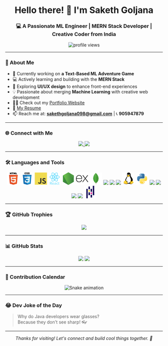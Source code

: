 <h1 align="center">Hello there! 👋 I'm Saketh Goljana</h1>
<h3 align="center">💻 A Passionate ML Engineer | MERN Stack Developer | Creative Coder from India</h3>

<p align="center">
  <img src="https://komarev.com/ghpvc/?username=sakethgoljana&label=Profile%20views&color=0e75b6&style=flat" alt="profile views" />
</p>

---

### 🚀 About Me

- 🔭 Currently working on **a Text-Based ML Adventure Game**
- 💻 Actively learning and building with the **MERN Stack**
- 🎨 Exploring **UI/UX design** to enhance front-end experiences
- 💡 Passionate about merging **Machine Learning** with creative web development
- 👨‍💻 Check out my [Portfolio Website](https://sakethgoljana.github.io/Portfolio/)
- 📄 [My Resume](https://drive.google.com/file/d/1pWSf3gGRDQhslc_Tmb7wldtB2RYxR7Tm/view?usp=sharing)
- 📫 Reach me at: **sakethgoljana098@gmail.com** | 📞 **905947879**

---

### 🌐 Connect with Me

<p align="center">
  <a href="https://linkedin.com/in/saketh-goljana" target="blank">
    <img src="https://img.shields.io/badge/LinkedIn-%230077B5.svg?style=for-the-badge&logo=linkedin&logoColor=white" />
  </a>
  <a href="https://instagram.com/your_username" target="blank">
    <img src="https://img.shields.io/badge/Instagram-%23E4405F.svg?style=for-the-badge&logo=instagram&logoColor=white" />
  </a>
</p>

---

### 🛠️ Languages and Tools

<p align="center">
  <!-- Full Stack -->
  <img src="https://raw.githubusercontent.com/devicons/devicon/master/icons/html5/html5-original-wordmark.svg" width="40" />
  <img src="https://raw.githubusercontent.com/devicons/devicon/master/icons/css3/css3-original-wordmark.svg" width="40" />
  <img src="https://raw.githubusercontent.com/devicons/devicon/master/icons/javascript/javascript-original.svg" width="40" />
  <img src="https://raw.githubusercontent.com/devicons/devicon/master/icons/react/react-original-wordmark.svg" width="40" />
  <img src="https://raw.githubusercontent.com/devicons/devicon/master/icons/nodejs/nodejs-original.svg" width="40" />
  <img src="https://raw.githubusercontent.com/devicons/devicon/master/icons/express/express-original.svg" width="40" />
  <img src="https://raw.githubusercontent.com/devicons/devicon/master/icons/mongodb/mongodb-original.svg" width="40" />
  <img src="https://www.vectorlogo.zone/logos/bootstrap/bootstrap-icon.svg" width="40" />
  <img src="https://www.vectorlogo.zone/logos/figma/figma-icon.svg" width="40" />

  <!-- Tools -->
  <img src="https://www.vectorlogo.zone/logos/git-scm/git-scm-icon.svg" width="40" />
  <img src="https://raw.githubusercontent.com/devicons/devicon/master/icons/linux/linux-original.svg" width="40" />

  <!-- ML & Data -->
  <img src="https://raw.githubusercontent.com/devicons/devicon/master/icons/python/python-original.svg" width="40" />
  <img src="https://www.vectorlogo.zone/logos/opencv/opencv-icon.svg" width="40" />
  <img src="https://upload.wikimedia.org/wikipedia/commons/0/05/Scikit_learn_logo_small.svg" width="40" />
  <img src="https://seaborn.pydata.org/_images/logo-mark-lightbg.svg" width="40" />
  <img src="https://www.vectorlogo.zone/logos/tensorflow/tensorflow-icon.svg" width="40" />
  <img src="https://raw.githubusercontent.com/devicons/devicon/master/icons/pandas/pandas-original.svg" width="40" />
</p>

---

### 🏆 GitHub Trophies

<p align="center">
  <img src="https://github-profile-trophy.vercel.app/?username=sakethgoljana&theme=radical&no-frame=true&row=1&column=7" />
</p>

---

### 📊 GitHub Stats

<p align="center">
  <img src="https://github-readme-stats.vercel.app/api?username=sakethgoljana&show_icons=true&theme=radical" height="180" />
  <img src="https://github-readme-stats.vercel.app/api/top-langs/?username=sakethgoljana&layout=compact&theme=radical" height="180" />
</p>

---

### 🐍 Contribution Calendar

<p align="center">
  <img src="https://raw.githubusercontent.com/sakethgoljana/sakethgoljana/output/github-contribution-grid-snake.svg" alt="Snake animation" />
</p>

---

### 😂 Dev Joke of the Day

> Why do Java developers wear glasses?<br>
> Because they don't see sharp! 👓

---

<p align="center">
  <i>Thanks for visiting! Let's connect and build cool things together. 🚀</i>
</p>
